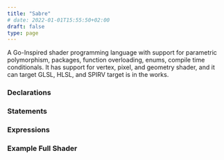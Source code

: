 ```yaml
---
title: "Sabre"
# date: 2022-01-01T15:55:50+02:00
draft: false
type: page
---
```


A Go-Inspired shader programming language with support for parametric polymorphism, packages, function overloading, enums, compile time conditionals. It has support for vertex, pixel, and geometry shader, and it can target GLSL, HLSL, and SPIRV target is in the works.

### Declarations

### Statements

### Expressions

### Example Full Shader
